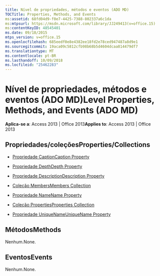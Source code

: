 ```yaml
---
title: Nível de propriedades, métodos e eventos (ADO MD)
TOCTitle: Properties, Methods, and Events
ms:assetid: 68fd04d9-f0e7-4425-7388-802337a6c1da
ms:mtpsurl: https://msdn.microsoft.com/library/JJ249413(v=office.15)
ms:contentKeyID: 48545401
ms.date: 09/18/2015
mtps_version: v=office.15
ms.openlocfilehash: 685eedf0e8e4382ee18fd2e78ced947487a8d9e1
ms.sourcegitcommit: 19aca09c5812cfb98b68b5d4604dcaa814479df7
ms.translationtype: MT
ms.contentlocale: pt-BR
ms.lasthandoff: 10/09/2018
ms.locfileid: "25462283"
---
```

# <a name="level-properties-methods-and-events-ado-md"></a><span data-ttu-id="f2231-102">Nível de propriedades, métodos e eventos (ADO MD)</span><span class="sxs-lookup"><span data-stu-id="f2231-102">Level Properties, Methods, and Events (ADO MD)</span></span>


<span data-ttu-id="f2231-103">**Aplica-se a**: Access 2013 | Office 2013</span><span class="sxs-lookup"><span data-stu-id="f2231-103">**Applies to**: Access 2013 | Office 2013</span></span>

## <a name="propertiescollections"></a><span data-ttu-id="f2231-104">Propriedades/coleções</span><span class="sxs-lookup"><span data-stu-id="f2231-104">Properties/Collections</span></span>

- [<span data-ttu-id="f2231-105">Propriedade Caption</span><span class="sxs-lookup"><span data-stu-id="f2231-105">Caption Property</span></span>](caption-property-ado-md.md)

- [<span data-ttu-id="f2231-106">Propriedade Depth</span><span class="sxs-lookup"><span data-stu-id="f2231-106">Depth Property</span></span>](depth-property-ado-md.md)

- [<span data-ttu-id="f2231-107">Propriedade Description</span><span class="sxs-lookup"><span data-stu-id="f2231-107">Description Property</span></span>](description-property-ado-md.md)

- [<span data-ttu-id="f2231-108">Coleção Members</span><span class="sxs-lookup"><span data-stu-id="f2231-108">Members Collection</span></span>](members-collection-ado-md.md)

- [<span data-ttu-id="f2231-109">Propriedade Name</span><span class="sxs-lookup"><span data-stu-id="f2231-109">Name Property</span></span>](name-property-ado-md.md)

- [<span data-ttu-id="f2231-110">Coleção Properties</span><span class="sxs-lookup"><span data-stu-id="f2231-110">Properties Collection</span></span>](properties-collection-ado.md)

- [<span data-ttu-id="f2231-111">Propriedade UniqueName</span><span class="sxs-lookup"><span data-stu-id="f2231-111">UniqueName Property</span></span>](uniquename-property-ado-md.md)

## <a name="methods"></a><span data-ttu-id="f2231-112">Métodos</span><span class="sxs-lookup"><span data-stu-id="f2231-112">Methods</span></span>

<span data-ttu-id="f2231-113">Nenhum.</span><span class="sxs-lookup"><span data-stu-id="f2231-113">None.</span></span>

## <a name="events"></a><span data-ttu-id="f2231-114">Eventos</span><span class="sxs-lookup"><span data-stu-id="f2231-114">Events</span></span>

<span data-ttu-id="f2231-115">Nenhum.</span><span class="sxs-lookup"><span data-stu-id="f2231-115">None.</span></span>

